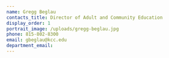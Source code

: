 ```yaml
---
name: Gregg Beglau
contacts_title: Director of Adult and Community Education
display_order: 1
portrait_image: /uploads/gregg-beglau.jpg
phone: 815-802-8300
email: gbeglau@kcc.edu
department_email:
---
```


